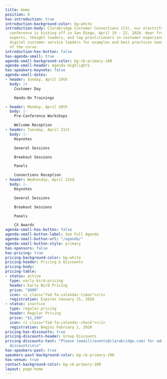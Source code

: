 ```yaml
---
title: Home
position: 0
has-introduction: true
introduction-background-color: bg-white
introduction-body: Clarabridge Customer Connections (C3), our electrifying four-day
  conference is kicking off in San Diego, April 19 - 22, 2020. Hear from industry
  experts, thought leaders, and top practitioners in customer experience (CX) and
  digital customer service leaders for examples and best practices needed to say ahead
  of the curve.
introduction-has-button: false
has-agenda-small: true
agenda-small-background-color: bg-cb-primary-100
agenda-small-header: Agenda Highlights
has-speakers-keynote: false
agenda-small-dates:
- header: Sunday, April 19th
  body: |+
    Customer Day

    Hands-On Trainings

- header: Monday, April 20th
  body: |-
    Pre-Conference Workshops

    Welcome Reception
- header: Tuesday, April 21st
  body: |-
    Keynotes

    General Sessions

    Breakout Sessions

    Panels

    Connections Reception
- header: Wednesday, April 22nd
  body: |-
    Keynotes

    General Sessions

    Breakout Sessions

    Panels

    CX Awards
agenda-small-has-button: false
agenda-small-button-label: See Full Agenda
agenda-small-button-url: "/agenda/"
agenda-small-button-style: primary
has-sponsors: false
has-pricing: true
pricing-background-color: bg-white
pricing-header: Pricing & Discounts
pricing-body: 
pricing-table:
- status: active
  type: early-bird-pricing
  header: Early Bird Pricing
  price: "$999"
  icon: <i class="fad fa-calendar-times"></i>
  registration: Expires January 31, 2020
- status: inactive
  type: regular-pricing
  header: Regular Pricing
  price: "$1,299"
  icon: <i class="fad fa-calendar-check"></i>
  registration: Begins February 1, 2020
pricing-has-discounts: true
pricing-discounts-header: Group Discounts
pricing-discounts-text: "Please [email](events@clarabridge.com) for additional group
  discounts\n\n"
has-speakers-past: true
speakers-past-background-color: bg-cb-primary-100
has-venue: true
contact-background-color: bg-cb-primary-100
layout: page-home
---
```


